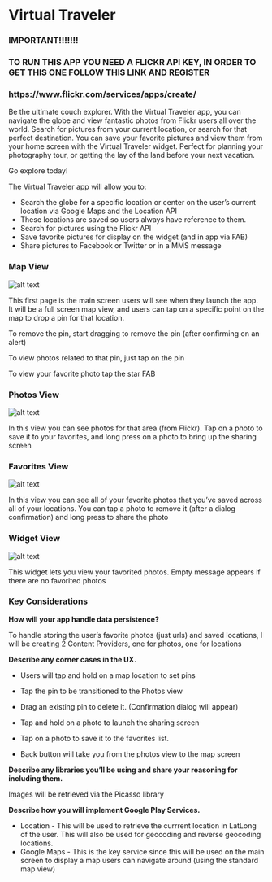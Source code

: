 # Virtual Traveler

### IMPORTANT!!!!!!!
### TO RUN THIS APP YOU NEED A FLICKR API KEY, IN ORDER TO GET THIS ONE FOLLOW THIS LINK AND REGISTER
### https://www.flickr.com/services/apps/create/

Be the ultimate couch explorer. With the Virtual Traveler app, you can navigate the globe and view fantastic photos from Flickr users all over the world. Search for pictures from your current location, or search for that perfect destination. You can save your favorite pictures and view them from your home screen with the Virtual Traveler widget. Perfect for planning your photography tour, or getting the lay of the land before your next vacation. 

Go explore today!

The Virtual Traveler app will allow you to:
- Search the globe for a specific location or center on the user’s current location via Google Maps and the Location API
 - These locations are saved so users always have reference to them.
 - Search for pictures using the Flickr API
 - Save favorite pictures for display on the widget (and in app via FAB)
 - Share pictures to Facebook or Twitter or in a MMS message

### Map View
![alt text](https://github.com/jwright798/markdown-images/blob/master/MapsView.png "Map View")

This first page is the main screen users will see when they launch the app. It will be a full screen map view, and users can tap on a specific point on the map to drop a pin for that location. 

To remove the pin, start dragging to remove the pin (after confirming on an alert)

To view photos related to that pin, just tap on the pin

To view your favorite photo tap the star FAB

### Photos View
![alt text](https://github.com/jwright798/markdown-images/blob/master/PhotosView.png "Photos View")

In this view you can see photos for that area (from Flickr). Tap on a photo to save it to your favorites, and long press on a photo to bring up the sharing screen

### Favorites View
![alt text](https://github.com/jwright798/markdown-images/blob/master/FavoritesView.png "Favorites View")

In this view you can see all of your favorite photos that you’ve saved across all of your locations. You can tap a photo to remove it (after a dialog confirmation) and long press to share the photo

### Widget View
![alt text](https://github.com/jwright798/markdown-images/blob/master/WidgetView.png "Widget View")

This widget lets you view your favorited photos. Empty message appears if there are no favorited photos

### Key Considerations

**How will your app handle data persistence?** 

To handle storing the user’s favorite photos (just urls)  and saved locations, I will be creating 2 Content Providers, one for photos, one for locations

**Describe any corner cases in the UX.**

- Users will tap and hold on a map location to set pins 

 - Tap the pin to be transitioned to the Photos view

 - Drag an existing pin to delete it. (Confirmation dialog will appear)
 - Tap and hold on a photo to launch the sharing screen

 - Tap on a photo to save it to the favorites list.

 - Back button will take you from the photos view to the map screen

**Describe any libraries you’ll be using and share your reasoning for including them.**

Images will be retrieved via the Picasso library 

**Describe how you will implement Google Play Services.**

 - Location - This will be used to retrieve the currrent location in LatLong of the user. This will also be used for geocoding and reverse geocoding locations.
 - Google Maps - This is the key service since this will be used on the main screen to display a map users can navigate around (using the standard map view)

